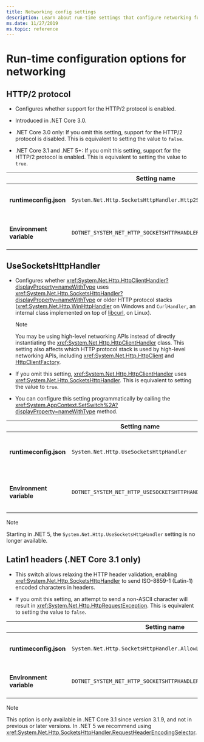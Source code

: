 ```yaml
---
title: Networking config settings
description: Learn about run-time settings that configure networking for .NET Core apps.
ms.date: 11/27/2019
ms.topic: reference
---
```

# Run-time configuration options for networking

## HTTP/2 protocol

- Configures whether support for the HTTP/2 protocol is enabled.

- Introduced in .NET Core 3.0.

- .NET Core 3.0 only: If you omit this setting, support for the HTTP/2 protocol is disabled. This is equivalent to setting the value to `false`.

- .NET Core 3.1 and .NET 5+: If you omit this setting, support for the HTTP/2 protocol is enabled. This is equivalent to setting the value to `true`.

| | Setting name | Values |
| - | - | - |
| **runtimeconfig.json** | `System.Net.Http.SocketsHttpHandler.Http2Support` | `false` - disabled<br/>`true` - enabled |
| **Environment variable** | `DOTNET_SYSTEM_NET_HTTP_SOCKETSHTTPHANDLER_HTTP2SUPPORT` | `0` - disabled<br/>`1` - enabled |

## UseSocketsHttpHandler

- Configures whether <xref:System.Net.Http.HttpClientHandler?displayProperty=nameWithType> uses <xref:System.Net.Http.SocketsHttpHandler?displayProperty=nameWithType> or older HTTP protocol stacks (<xref:System.Net.Http.WinHttpHandler> on Windows and `CurlHandler`, an internal class implemented on top of [libcurl](https://curl.haxx.se/libcurl/), on Linux).

  > [!NOTE]
  > You may be using high-level networking APIs instead of directly instantiating the <xref:System.Net.Http.HttpClientHandler> class. This setting also affects which HTTP protocol stack is used by high-level networking APIs, including <xref:System.Net.Http.HttpClient> and [HttpClientFactory](/previous-versions/aspnet/hh995280(v=vs.118)).

- If you omit this setting, <xref:System.Net.Http.HttpClientHandler> uses <xref:System.Net.Http.SocketsHttpHandler>. This is equivalent to setting the value to `true`.

- You can configure this setting programmatically by calling the <xref:System.AppContext.SetSwitch%2A?displayProperty=nameWithType> method.

| | Setting name | Values |
| - | - | - |
| **runtimeconfig.json** | `System.Net.Http.UseSocketsHttpHandler` | `true` - enables the use of <xref:System.Net.Http.SocketsHttpHandler><br/>`false` - enables the use of <xref:System.Net.Http.WinHttpHandler> on Windows or [libcurl](https://curl.haxx.se/libcurl/) on Linux |
| **Environment variable** | `DOTNET_SYSTEM_NET_HTTP_USESOCKETSHTTPHANDLER` | `1` - enables the use of <xref:System.Net.Http.SocketsHttpHandler><br/>`0` - enables the use of <xref:System.Net.Http.WinHttpHandler> on Windows or [libcurl](https://curl.haxx.se/libcurl/) on Linux |

> [!NOTE]
> Starting in .NET 5, the `System.Net.Http.UseSocketsHttpHandler` setting is no longer available.

## Latin1 headers (.NET Core 3.1 only)

- This switch allows relaxing the HTTP header validation, enabling <xref:System.Net.Http.SocketsHttpHandler> to send ISO-8859-1 (Latin-1) encoded characters in headers.

- If you omit this setting, an attempt to send a non-ASCII character will result in <xref:System.Net.Http.HttpRequestException>. This is equivalent to setting the value to `false`.

| | Setting name | Values |
| - | - | - |
| **runtimeconfig.json** | `System.Net.Http.SocketsHttpHandler.AllowLatin1Headers` | `false` - disabled<br/>`true` - enabled |
| **Environment variable** | `DOTNET_SYSTEM_NET_HTTP_SOCKETSHTTPHANDLER_ALLOWLATIN1HEADERS` | `0` - disabled<br/>`1` - enabled |

> [!NOTE]
> This option is only available in .NET Core 3.1 since version 3.1.9, and not in previous or later versions. In .NET 5 we recommend using <xref:System.Net.Http.SocketsHttpHandler.RequestHeaderEncodingSelector>.
